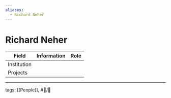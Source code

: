 ```yaml
---
aliases:
  - Richard Neher
---
```


# Richard Neher

| Field       | Information | Role |
| ----------- | ----------- | ---- |
| Institution |             |      | 
| Projects    |             |      |

---

tags: [[People]], #📝/🌱